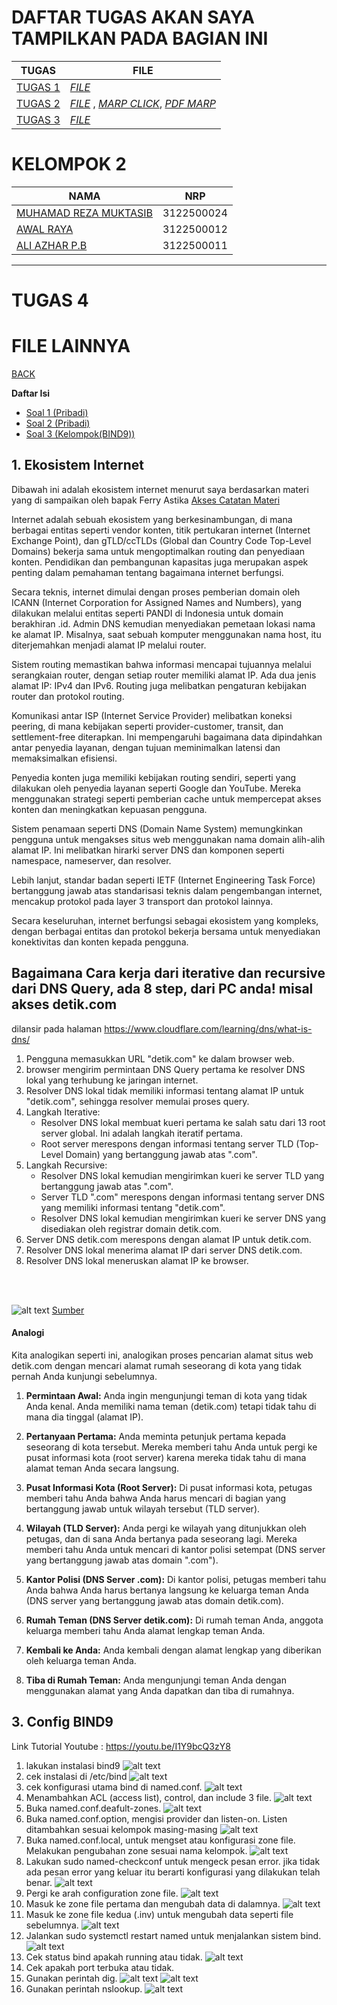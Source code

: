 # DAFTAR TUGAS AKAN SAYA TAMPILKAN PADA BAGIAN INI
| TUGAS | FILE |
| ------| -----|
| [TUGAS 1](https://github.com/Reza1290/SysAdmin-3122500024/blob/main/TUGAS1.md) |  _[FILE](https://github.com/Reza1290/SysAdmin-3122500024/blob/main/TUGAS1.md)_ |
| [TUGAS 2](#tugas-2) | _[FILE](https://github.com/Reza1290/SysAdmin-3122500024/blob/main/TUGAS_2/README.md)_ , _[MARP CLICK](TUGAS_2/PPT_SYSADMIN.md)_, _[PDF MARP](TUGAS_2/PPT_SYSADMIN.pdf)_|
| [TUGAS 3](#tugas-3) | _[FILE](https://github.com/Reza1290/SysAdmin-3122500024/blob/main/TUGAS_3/README.md)_|

# KELOMPOK 2

| NAMA | NRP |
| ---- | --- |
| [MUHAMAD REZA MUKTASIB](https://github.com/Reza1290)| 3122500024 |
| [AWAL RAYA](https://github.com/abirey)| 3122500012 |
| [ALI AZHAR P.B](https://github.com/AliAzhar14)| 3122500011 |

-------

# TUGAS 4
# FILE LAINNYA

[BACK](../README.md)


**Daftar Isi**
- [Soal 1 (Pribadi)](#1-ekosistem-internet)
- [Soal 2 (Pribadi)](#2-)
- [Soal 3 (Kelompok(BIND9))](#3-Bind9)


## 1. Ekosistem Internet     

Dibawah ini adalah ekosistem internet menurut saya berdasarkan materi yang di sampaikan oleh bapak Ferry Astika [Akses Catatan Materi](/catatan.md)

Internet adalah sebuah ekosistem yang berkesinambungan, di mana berbagai entitas seperti vendor konten, titik pertukaran internet (Internet Exchange Point), dan gTLD/ccTLDs (Global dan Country Code Top-Level Domains) bekerja sama untuk mengoptimalkan routing dan penyediaan konten. Pendidikan dan pembangunan kapasitas juga merupakan aspek penting dalam pemahaman tentang bagaimana internet berfungsi.

Secara teknis, internet dimulai dengan proses pemberian domain oleh ICANN (Internet Corporation for Assigned Names and Numbers), yang dilakukan melalui entitas seperti PANDI di Indonesia untuk domain berakhiran .id. Admin DNS kemudian menyediakan pemetaan lokasi nama ke alamat IP. Misalnya, saat sebuah komputer menggunakan nama host, itu diterjemahkan menjadi alamat IP melalui router.

Sistem routing memastikan bahwa informasi mencapai tujuannya melalui serangkaian router, dengan setiap router memiliki alamat IP. Ada dua jenis alamat IP: IPv4 dan IPv6. Routing juga melibatkan pengaturan kebijakan router dan protokol routing.

Komunikasi antar ISP (Internet Service Provider) melibatkan koneksi peering, di mana kebijakan seperti provider-customer, transit, dan settlement-free diterapkan. Ini mempengaruhi bagaimana data dipindahkan antar penyedia layanan, dengan tujuan meminimalkan latensi dan memaksimalkan efisiensi.

Penyedia konten juga memiliki kebijakan routing sendiri, seperti yang dilakukan oleh penyedia layanan seperti Google dan YouTube. Mereka menggunakan strategi seperti pemberian cache untuk mempercepat akses konten dan meningkatkan kepuasan pengguna.

Sistem penamaan seperti DNS (Domain Name System) memungkinkan pengguna untuk mengakses situs web menggunakan nama domain alih-alih alamat IP. Ini melibatkan hirarki server DNS dan komponen seperti namespace, nameserver, dan resolver.

Lebih lanjut, standar badan seperti IETF (Internet Engineering Task Force) bertanggung jawab atas standarisasi teknis dalam pengembangan internet, mencakup protokol pada layer 3 transport dan protokol lainnya.

Secara keseluruhan, internet berfungsi sebagai ekosistem yang kompleks, dengan berbagai entitas dan protokol bekerja bersama untuk menyediakan konektivitas dan konten kepada pengguna.

## Bagaimana Cara kerja dari iterative dan recursive dari DNS Query, ada 8 step, dari PC anda! misal akses detik.com


dilansir pada halaman https://www.cloudflare.com/learning/dns/what-is-dns/


1. Pengguna memasukkan URL "detik.com" ke dalam browser web.
2. browser mengirim permintaan DNS Query pertama ke resolver DNS lokal yang terhubung ke jaringan internet.
3. Resolver DNS lokal tidak memiliki informasi tentang alamat IP untuk "detik.com", sehingga resolver memulai proses query.
4. Langkah Iterative:
   - Resolver DNS lokal membuat kueri pertama ke salah satu dari 13 root server global. Ini adalah langkah iteratif pertama.
   - Root server merespons dengan informasi tentang server TLD (Top-Level Domain) yang bertanggung jawab atas ".com".
5. Langkah Recursive:
   - Resolver DNS lokal kemudian mengirimkan kueri ke server TLD yang bertanggung jawab atas ".com".
   - Server TLD ".com" merespons dengan informasi tentang server DNS yang memiliki informasi tentang "detik.com".
   - Resolver DNS lokal kemudian mengirimkan kueri ke server DNS yang disediakan oleh registrar domain detik.com.
6. Server DNS detik.com merespons dengan alamat IP untuk detik.com.
7. Resolver DNS lokal menerima alamat IP dari server DNS detik.com.
8. Resolver DNS lokal meneruskan alamat IP ke browser.

<br>
<br>

![alt text](https://github.com/Reza1290/SysAdmin-3122500024/blob/main/TUGAS_4/image.png)
[Sumber](https://cf-assets.www.cloudflare.com/slt3lc6tev37/1NzaAqpEFGjqTZPAS02oNv/bf7b3f305d9c35bde5c5b93a519ba6d5/what_is_a_dns_server_dns_lookup.png)


#### Analogi
Kita analogikan seperti ini, analogikan proses pencarian alamat situs web detik.com dengan mencari alamat rumah seseorang di kota yang tidak pernah Anda kunjungi sebelumnya.

1. **Permintaan Awal:**
   Anda ingin mengunjungi teman di kota yang tidak Anda kenal. Anda memiliki nama teman (detik.com) tetapi tidak tahu di mana dia tinggal (alamat IP).

2. **Pertanyaan Pertama:**
   Anda meminta petunjuk pertama kepada seseorang di kota tersebut. Mereka memberi tahu Anda untuk pergi ke pusat informasi kota (root server) karena mereka tidak tahu di mana alamat teman Anda secara langsung.

3. **Pusat Informasi Kota (Root Server):**
   Di pusat informasi kota, petugas memberi tahu Anda bahwa Anda harus mencari di bagian yang bertanggung jawab untuk wilayah tersebut (TLD server).

4. **Wilayah (TLD Server):**
   Anda pergi ke wilayah yang ditunjukkan oleh petugas, dan di sana Anda bertanya pada seseorang lagi. Mereka memberi tahu Anda untuk mencari di kantor polisi setempat (DNS server yang bertanggung jawab atas domain ".com").

5. **Kantor Polisi (DNS Server .com):**
   Di kantor polisi, petugas memberi tahu Anda bahwa Anda harus bertanya langsung ke keluarga teman Anda (DNS server yang bertanggung jawab atas domain detik.com).

6. **Rumah Teman (DNS Server detik.com):**
   Di rumah teman Anda, anggota keluarga memberi tahu Anda alamat lengkap teman Anda.

7. **Kembali ke Anda:**
   Anda kembali dengan alamat lengkap yang diberikan oleh keluarga teman Anda.

8. **Tiba di Rumah Teman:**
   Anda mengunjungi teman Anda dengan menggunakan alamat yang Anda dapatkan dan tiba di rumahnya.


## 3. Config BIND9


Link Tutorial Youtube : https://youtu.be/I1Y9bcQ3zY8
1. lakukan instalasi bind9
![alt text](https://github.com/Reza1290/SysAdmin-3122500024/blob/main/TUGAS_4/assets/ss.png)
2. cek instalasi di /etc/bind
![alt text](https://github.com/Reza1290/SysAdmin-3122500024/blob/main/TUGAS_4/assets/image.png)
3. cek konfigurasi utama bind di named.conf.
![alt text](https://github.com/Reza1290/SysAdmin-3122500024/blob/main/TUGAS_4/assets/image-1.png)
4. Menambahkan ACL (access list), control, dan include 3 file.
![alt text](https://github.com/Reza1290/SysAdmin-3122500024/blob/main/TUGAS_4/assets/image-2.png)
5. Buka named.conf.deafult-zones.
![alt text](https://github.com/Reza1290/SysAdmin-3122500024/blob/main/TUGAS_4/assets/image-3.png)
6. Buka named.conf.option, mengisi provider dan listen-on. Listen ditambahkan sesuai kelompok masing-masing
![alt text](https://github.com/Reza1290/SysAdmin-3122500024/blob/main/TUGAS_4/assets/image-4.png)
7. Buka named.conf.local, untuk mengset atau konfigurasi zone file. Melakukan pengubahan zone sesuai nama kelompok.
![alt text](https://github.com/Reza1290/SysAdmin-3122500024/blob/main/TUGAS_4/assets/image-5.png)
8. Lakukan sudo named-checkconf untuk mengeck pesan error. jika tidak ada pesan error yang keluar itu berarti konfigurasi yang dilakukan telah benar.
![alt text](https://github.com/Reza1290/SysAdmin-3122500024/blob/main/TUGAS_4/assets/image-9.png)
9. Pergi ke arah configuration zone file. 
![alt text](https://github.com/Reza1290/SysAdmin-3122500024/blob/main/TUGAS_4/assets/image-7.png)
10. Masuk ke zone file pertama dan mengubah data di dalamnya.
![alt text](https://github.com/Reza1290/SysAdmin-3122500024/blob/main/TUGAS_4/assets/image-8.png)
11. Masuk ke zone file kedua (.inv) untuk mengubah data seperti file sebelumnya.
![alt text](https://github.com/Reza1290/SysAdmin-3122500024/blob/main/TUGAS_4/assets/image-10.png)
12. Jalankan sudo systemctl restart named untuk menjalankan sistem bind.
![alt text](https://github.com/Reza1290/SysAdmin-3122500024/blob/main/TUGAS_4/assets/image-11.png)
13. Cek status bind apakah running atau tidak.
![alt text](https://github.com/Reza1290/SysAdmin-3122500024/blob/main/TUGAS_4/assets/image-15.png)
14. Cek apakah port terbuka atau tidak.
15. Gunakan perintah dig.
![alt text](https://github.com/Reza1290/SysAdmin-3122500024/blob/main/TUGAS_4/assets/image-14.png)
![alt text](https://github.com/Reza1290/SysAdmin-3122500024/blob/main/TUGAS_4/assets/image-12.png)
16. Gunakan perintah nslookup.
![alt text](https://github.com/Reza1290/SysAdmin-3122500024/blob/main/TUGAS_4/assets/image-13.png)
